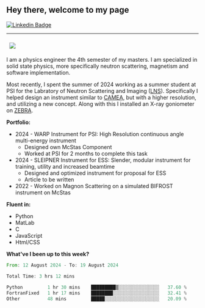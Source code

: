 ## Hey there, welcome to my page

[![Linkedin Badge](https://img.shields.io/badge/-LinkedIn-0e76a8?style=flat-square&logo=Linkedin&logoColor=white)](https://www.linkedin.com/in/nicolai-amin-5156b9230/)

---

###  &nbsp; ![](https://visitor-badge.glitch.me/badge?page_id=nicolai3008/nicolai3008)

I am a physics engineer the 4th semester of my masters. I am specialized in solid state physics, more specifically neutron scattering, magnetism and software implementation.

Most recently, I spent the summer of 2024 working as a summer student at PSI for the Labratory of Neutron Scattering and Imaging ([LNS](https://www.psi.ch/en/lns)). Specifically I helped design an instrument similar to [CAMEA](https://www.psi.ch/en/sinq/camea), but with a higher resolution, and utilizing a new concept. Along with this I installed an X-ray goniometer on [ZEBRA](https://www.psi.ch/en/sinq/zebra).

**Portfolio:**
- 2024 - WARP Instrument for PSI: High Resolution continuous angle multi-energy instrument
  - Designed own McStas Component
  - Worked at PSI for 2 months to complete this task
- 2024 - SLEIPNER Instrument for ESS: Slender, modular instrument for training, utility and increased beamtime
  - Designed and optimized instrument for proposal for ESS
  - Article to be written
- 2022 - Worked on Magnon Scattering on a simulated BIFROST instrument on McStas

**Fluent in:**

- Python
- MatLab
- C
- JavaScript
- Html/CSS

**What've I been up to this week?**

<!--START_SECTION:waka-->

```rust
From: 12 August 2024 - To: 19 August 2024

Total Time: 3 hrs 12 mins

Python         1 hr 30 mins    █████████▒░░░░░░░░░░░░░░░   37.60 %
FortranFixed   1 hr 17 mins    ████████░░░░░░░░░░░░░░░░░   32.41 %
Other          48 mins         █████░░░░░░░░░░░░░░░░░░░░   20.09 %
```

<!--END_SECTION:waka-->

